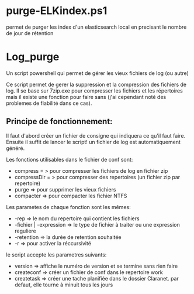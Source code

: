 purge-ELKindex.ps1
=========
permet de purger les index d'un elasticsearch local en precisant le nombre de jour de rétention


Log_purge
=========

Un script powershell  qui permet de gérer les vieux fichiers de log (ou autre)

Ce script permet de gerer la suppression et la compression des fichiers de log.
Il se base sur 7zip.exe pour compresser les fichiers et les répertoires mais il existe une fonction pour faire sans (j'ai cependant noté des problemes de fiabilité dans ce cas).

Principe de fonctionnement:
--------------------------

Il faut d'abord créer un fichier de consigne qui indiquera ce qu'il faut faire.
Ensuite il suffit de lancer le script! un fichier de log est automatiquement généré.

Les fonctions utilisables dans le fichier de conf sont:
-  compress    = > pour compresser les fichiers de log en fichier zip
-  compressDir = > pour compresser des repertoires (un fichier zip par repertoire)
-  purge      => pour supprimer les vieux fichiers
-  compacter  => pour compacter les fichier NTFS
 
Les parametes de chaque fonction sont les mêmes:
-  -rep  <repertoire> => le nom du repertoire qui contient les fichiers
- -fichier <extention> | -expression <regexp> => le type de fichier à traiter ou une expression reguliere  
- -retention <retention>  => la durée de retention souhaitée
- -r    => pour activer la réccursivité
 
le script accepte les parametres suivants:
- version =>   affiche le numéro de version et se termine sans rien faire
- createconf =>  créer un fichier de conf dans le repertoire work
- createtask =>   créer une tache planifiée dans le dossier Claranet.   par defaut, elle tourne à minuit tous les jours
 


